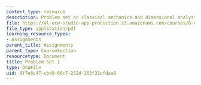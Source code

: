 ```yaml
---
content_type: resource
description: Problem set on classical mechanics and dimensional analysis.
file: https://ol-ocw-studio-app-production.s3.amazonaws.com/courses/8-012-physics-i-classical-mechanics-fall-2008/9f7e6c47cbd960c7232d163f31cfdaa8_ps1.pdf
file_type: application/pdf
learning_resource_types:
- Assignments
parent_title: Assignments
parent_type: CourseSection
resourcetype: Document
title: Problem Set 1
type: OCWFile
uid: 9f7e6c47-cbd9-60c7-232d-163f31cfdaa8
---
```

